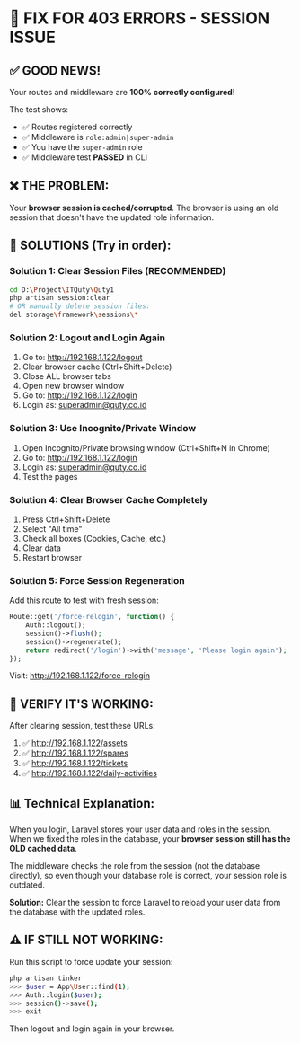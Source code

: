 # 🔧 FIX FOR 403 ERRORS - SESSION ISSUE

## ✅ GOOD NEWS!
Your routes and middleware are **100% correctly configured**!

The test shows:
- ✅ Routes registered correctly  
- ✅ Middleware is `role:admin|super-admin`
- ✅ You have the `super-admin` role
- ✅ Middleware test **PASSED** in CLI

## ❌ THE PROBLEM:
Your **browser session is cached/corrupted**. The browser is using an old session that doesn't have the updated role information.

## 🚀 SOLUTIONS (Try in order):

### Solution 1: Clear Session Files (RECOMMENDED)
```bash
cd D:\Project\ITQuty\Quty1
php artisan session:clear
# OR manually delete session files:
del storage\framework\sessions\*
```

### Solution 2: Logout and Login Again
1. Go to: http://192.168.1.122/logout
2. Clear browser cache (Ctrl+Shift+Delete)
3. Close ALL browser tabs
4. Open new browser window
5. Go to: http://192.168.1.122/login
6. Login as: superadmin@quty.co.id

### Solution 3: Use Incognito/Private Window
1. Open Incognito/Private browsing window (Ctrl+Shift+N in Chrome)
2. Go to: http://192.168.1.122/login
3. Login as: superadmin@quty.co.id
4. Test the pages

### Solution 4: Clear Browser Cache Completely
1. Press Ctrl+Shift+Delete
2. Select "All time"
3. Check all boxes (Cookies, Cache, etc.)
4. Clear data
5. Restart browser

### Solution 5: Force Session Regeneration
Add this route to test with fresh session:
```php
Route::get('/force-relogin', function() {
    Auth::logout();
    session()->flush();
    session()->regenerate();
    return redirect('/login')->with('message', 'Please login again');
});
```

Visit: http://192.168.1.122/force-relogin

## 🧪 VERIFY IT'S WORKING:

After clearing session, test these URLs:
1. ✅ http://192.168.1.122/assets
2. ✅ http://192.168.1.122/spares  
3. ✅ http://192.168.1.122/tickets
4. ✅ http://192.168.1.122/daily-activities

## 📊 Technical Explanation:

When you login, Laravel stores your user data and roles in the session. When we fixed the roles in the database, your **browser session still has the OLD cached data**.

The middleware checks the role from the session (not the database directly), so even though your database role is correct, your session role is outdated.

**Solution:** Clear the session to force Laravel to reload your user data from the database with the updated roles.

## ⚠️ IF STILL NOT WORKING:

Run this script to force update your session:
```bash
php artisan tinker
>>> $user = App\User::find(1);
>>> Auth::login($user);
>>> session()->save();
>>> exit
```

Then logout and login again in your browser.